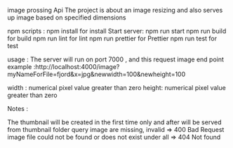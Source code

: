 image prossing Api 
The project is about an image resizing and also serves up image based on specified dimensions

npm scripts :
npm install for install
Start server: npm run start
npm run build for build
 npm run lint for lint
npm run prettier for Prettier
npm run test for test

usage : 
The server will run on port 7000 , and this request image end point 
example :http://localhost:4000/image?myNameForFile=fjord&x=jpg&newwidth=100&newheight=100

width : numerical pixel value greater than zero
height: numerical pixel value greater than zero

Notes :

 The thumbnail will be created in the first time only and after will be served from thumbnail folder
 query image are missing, invalid => 400 Bad Request
 image file could not be found or does not exist under all => 404 Not found